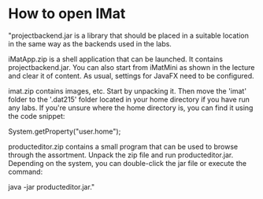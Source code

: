 # How to open IMat

"projectbackend.jar is a library that should be placed in a suitable location in the same way as the backends used in the labs.

iMatApp.zip is a shell application that can be launched. It contains projectbackend.jar. You can also start from iMatMini as shown in the lecture and clear it of content. As usual, settings for JavaFX need to be configured.

imat.zip contains images, etc. Start by unpacking it. Then move the 'imat' folder to the '.dat215' folder located in your home directory if you have run any labs. If you're unsure where the home directory is, you can find it using the code snippet:

System.getProperty("user.home");

producteditor.zip contains a small program that can be used to browse through the assortment. Unpack the zip file and run producteditor.jar. Depending on the system, you can double-click the jar file or execute the command:

java -jar producteditor.jar."
